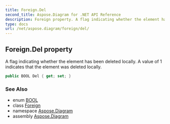 ```yaml
---
title: Foreign.Del
second_title: Aspose.Diagram for .NET API Reference
description: Foreign property. A flag indicating whether the element has been deleted locally. A value of 1 indicates that the element was deleted locally
type: docs
url: /net/aspose.diagram/foreign/del/
---
```

## Foreign.Del property

A flag indicating whether the element has been deleted locally. A value of 1 indicates that the element was deleted locally.

```csharp
public BOOL Del { get; set; }
```

### See Also

* enum [BOOL](../../bool/)
* class [Foreign](../)
* namespace [Aspose.Diagram](../../foreign/)
* assembly [Aspose.Diagram](../../../)


